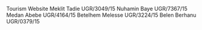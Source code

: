 Tourism Website
Meklit Tadie UGR/3049/15
Nuhamin Baye UGR/7367/15
Medan Abebe UGR/4164/15
Betelhem Melesse UGR/3224/15
Belen Berhanu UGR/0379/15
